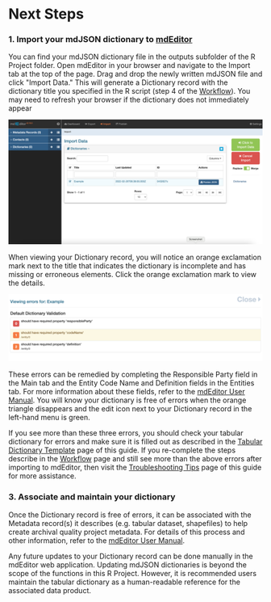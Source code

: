 # Next Steps

### 1. Import your mdJSON dictionary to [mdEditor](https://go.mdeditor.org/#/dashboard)

You can find your mdJSON dictionary file in the outputs subfolder of the R Project folder. Open mdEditor in your browser and navigate to the Import tab at the top of the page. Drag and drop the newly written mdJSON file and click "Import Data." This will generate a Dictionary record with the dictionary title you specified in the R script (step 4 of the [Workflow](workflow.md)). You may need to refresh your browser if the dictionary does not immediately appear

![The mdEditor import window after dragging and dropping the example mdJSON dictionary file. ](<.gitbook/assets/Screen Shot 2022-02-25 at 9.38.55 PM (1).png>)

When viewing your Dictionary record, you will notice an orange exclamation mark next to the title that indicates the dictionary is incomplete and has missing or erroneous elements. Click the orange exclamation mark to view the details.

![The list of all missing and erroneous elements in the Example Dictionary record.](<.gitbook/assets/Screen Shot 2022-02-25 at 9.51.28 PM.png>)

These errors can be remedied by completing the Responsible Party field in the Main tab and the Entity Code Name and Definition fields in the Entities tab. For more information about these fields, refer to the [mdEditor User Manual](https://guide.mdeditor.org/reference/reference-manual.html). You will know your dictionary is free of errors when the orange triangle disappears and the edit icon next to your Dictionary record in the left-hand menu is green.

If you see more than these three errors, you should check your tabular dictionary for errors and make sure it is filled out as described in the [Tabular Dictionary Template](tabular-dictionary-template.md) page of this guide. If you re-complete the steps describe in the [Workflow](workflow.md) page and still see more than the above errors after importing to mdEditor, then visit the [Troubleshooting Tips](troubleshooting-tips.md) page of this guide for more assistance.&#x20;

### 3. Associate and maintain your dictionary

Once the Dictionary record is free of errors, it can be associated with the Metadata record(s) it describes (e.g. tabular dataset, shapefiles) to help create archival quality project metadata. For details of this process and other information, refer to the [mdEditor User Manual](https://guide.mdeditor.org).

Any future updates to your Dictionary record can be done manually in the mdEditor web application. Updating mdJSON dictionaries is beyond the scope of the functions in this R Project. However, it is recommended users maintain the tabular dictionary as a human-readable reference for the associated data product.&#x20;

